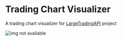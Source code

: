 # Trading Chart Visualizer
A trading chart visualizer for [LargeTradingAPI](https://github.com/janv93/LargeTradingAPI) project

![img not available](https://i.gyazo.com/298de5409aa5dbf3effab0da63e50b3c.jpg)
